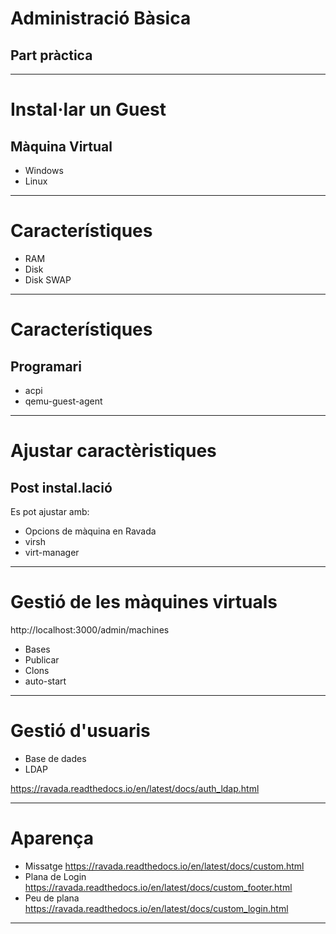 <span class="menu-title" style="display: none">* Administració Bàsica</span>
# Administració Bàsica
## Part pràctica

---
# Instal·lar un Guest
## Màquina Virtual

* Windows
* Linux

---
# Característiques

* RAM
* Disk
* Disk SWAP

---
# Característiques
## Programari

* acpi
* qemu-guest-agent

---
# Ajustar caractèristiques
## Post instal.lació

Es pot ajustar amb:

* Opcions de màquina en Ravada
* virsh
* virt-manager

---
# Gestió de les màquines virtuals

http://localhost:3000/admin/machines

* Bases
* Publicar
* Clons
* auto-start

---
# Gestió d'usuaris

* Base de dades
* LDAP

https://ravada.readthedocs.io/en/latest/docs/auth_ldap.html

---
# Aparença

* Missatge https://ravada.readthedocs.io/en/latest/docs/custom.html
* Plana de Login https://ravada.readthedocs.io/en/latest/docs/custom_footer.html
* Peu de plana https://ravada.readthedocs.io/en/latest/docs/custom_login.html

---


